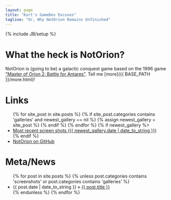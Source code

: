 ```yaml
---
layout: page
title: "Kurt's GameDev Excuses"
tagline: "Or, Why NotOrion Remains Unfinished"
---
```

{% include JB/setup %}

# What the heck is NotOrion?

NotOrion is (going to be) a galactic conquest game based on the 1996 game ["Master of Orion 2: Battle for Antares"](http://en.wikipedia.org/wiki/Master_of_Orion_II:_Battle_at_Antares). Tell me [more]({{ BASE_PATH }}/more.html)!

# Links

<ul class="posts">
{% for site_post in site.posts %} 
  {% if site_post.categories contains 'galleries' and newest_gallery == nil %}
    {% assign newest_gallery = site_post %}
  {% endif %} 
{% endfor %}
{% if newest_gallery %>
  <li><a href="{{ BASE_PATH }}{{ newest_gallery.url }}">Most recent screen shots ({{ newest_gallery.date | date_to_string }})</a></li>
{% endif %}
  <li><a href="http://github.com/greenmoss/NotOrion">NotOrion on GitHub</a></li>
</ul>

# Meta/News

<ul class="posts">
  {% for post in site.posts %}
    {% unless post.categories contains 'screenshots' or post.categories contains 'galleries' %}
    <li><span>{{ post.date | date_to_string }}</span> &raquo; <a href="{{ BASE_PATH }}{{ post.url }}">{{ post.title }}</a></li>
    {% endunless %}
  {% endfor %}
</ul>
